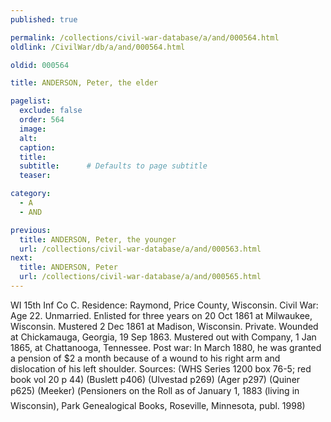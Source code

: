 ```yaml
---
published: true

permalink: /collections/civil-war-database/a/and/000564.html
oldlink: /CivilWar/db/a/and/000564.html

oldid: 000564

title: ANDERSON, Peter, the elder

pagelist:
  exclude: false
  order: 564
  image: 
  alt:
  caption:
  title:
  subtitle:      # Defaults to page subtitle
  teaser:

category: 
  - A 
  - AND

previous:
  title: ANDERSON, Peter, the younger
  url: /collections/civil-war-database/a/and/000563.html  
next:
  title: ANDERSON, Peter
  url: /collections/civil-war-database/a/and/000565.html   
---
```

WI 15th Inf Co C. Residence: Raymond, Price County, Wisconsin. Civil War: Age 22. Unmarried. Enlisted for three years on 20 Oct 1861 at Milwaukee, Wisconsin. Mustered 2 Dec 1861 at Madison, Wisconsin. Private. Wounded at Chickamauga, Georgia, 19 Sep 1863. Mustered out with Company, 1 Jan 1865, at Chattanooga, Tennessee. Post war: In March 1880, he was granted a pension of $2 a month because of a wound to his right arm and dislocation of his left shoulder. Sources: (WHS Series 1200 box 76-5; red book vol 20 p 44) (Buslett p406) (Ulvestad p269) (Ager p297) (Quiner p625) (Meeker) (&#147;Pensioners on the Roll as of January 1, 1883 (living in Wisconsin)&#148;, Park Genealogical Books, Roseville, Minnesota, publ. 1998)